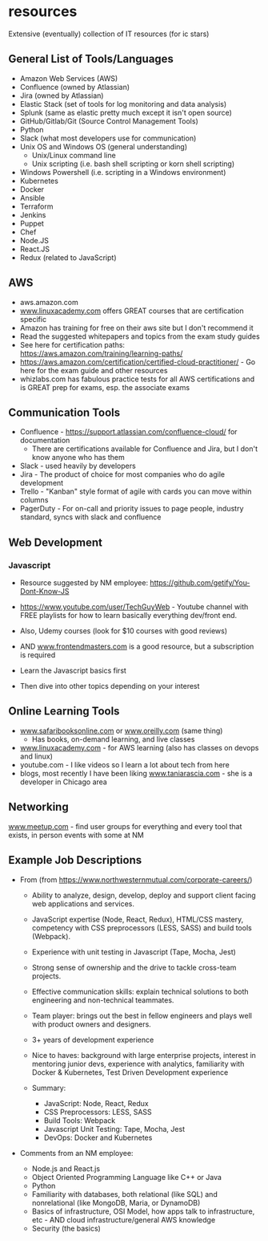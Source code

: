 # resources
Extensive (eventually) collection of IT resources (for ic stars)

## General List of Tools/Languages
- Amazon Web Services (AWS)
- Confluence (owned by Atlassian)
- Jira (owned by Atlassian)
- Elastic Stack (set of tools for log monitoring and data analysis)
- Splunk (same as elastic pretty much except it isn't open source)
- GitHub/Gitlab/Git (Source Control Management Tools)
- Python
- Slack (what most developers use for communication)
- Unix OS and Windows OS (general understanding)
  - Unix/Linux command line
  - Unix scripting (i.e. bash shell scripting or korn shell scripting)
 - Windows Powershell (i.e. scripting in a Windows environment)
- Kubernetes
- Docker
- Ansible
- Terraform
- Jenkins
- Puppet
- Chef
- Node.JS
- React.JS
- Redux (related to JavaScript)

## AWS
- aws.amazon.com
- www.linuxacademy.com offers GREAT courses that are certification specific
- Amazon has training for free on their aws site but I don't recommend it
- Read the suggested whitepapers and topics from the exam study guides
- See here for certification paths: https://aws.amazon.com/training/learning-paths/
- https://aws.amazon.com/certification/certified-cloud-practitioner/ - Go here for the exam guide and other resources
- whizlabs.com has fabulous practice tests for all AWS certifications and is GREAT prep for exams, esp. the associate exams

## Communication Tools
- Confluence - https://support.atlassian.com/confluence-cloud/ for documentation
  - There are certifications available for Confluence and Jira, but I don't know anyone who has them
- Slack - used heavily by developers
- Jira - The product of choice for most companies who do agile development
- Trello - "Kanban" style format of agile with cards you can move within columns
- PagerDuty - For on-call and priority issues to page people, industry standard, syncs with slack and confluence

## Web Development
### Javascript
- Resource suggested by NM employee: https://github.com/getify/You-Dont-Know-JS
- https://www.youtube.com/user/TechGuyWeb - Youtube channel with FREE playlists for how to learn basically everything dev/front end. 
- Also, Udemy courses (look for $10 courses with good reviews)
- AND www.frontendmasters.com is a good resource, but a subscription is required

- Learn the Javascript basics first
- Then dive into other topics depending on your interest

## Online Learning Tools
- www.safaribooksonline.com or www.oreilly.com (same thing)
  - Has books, on-demand learning, and live classes
- www.linuxacademy.com - for AWS learning (also has classes on devops and linux)
- youtube.com - I like videos so I learn a lot about tech from here
- blogs, most recently I have been liking www.taniarascia.com - she is a developer in Chicago area

## Networking
www.meetup.com - find user groups for everything and every tool that exists, in person events with some at NM

## Example Job Descriptions
- From (from https://www.northwesternmutual.com/corporate-careers/)
  - Ability to analyze, design, develop, deploy and support client facing web applications and services.
  - JavaScript expertise (Node, React, Redux), HTML/CSS mastery, competency with CSS preprocessors (LESS, SASS) and build tools (Webpack).
  - Experience with unit testing in Javascript (Tape, Mocha, Jest)
  - Strong sense of ownership and the drive to tackle cross-team projects.
  - Effective communication skills: explain technical solutions to both engineering and non-technical teammates.
  - Team player: brings out the best in fellow engineers and plays well with product owners and designers.
  - 3+ years of development experience
  - Nice to haves: background with large enterprise projects, interest in mentoring junior devs, experience with analytics, familiarity     with Docker & Kubernetes, Test Driven Development experience

  - Summary:
    - JavaScript: Node, React, Redux
    - CSS Preprocessors: LESS, SASS
    - Build Tools: Webpack
    - Javascript Unit Testing: Tape, Mocha, Jest
    - DevOps: Docker and Kubernetes

- Comments from an NM employee:
  - Node.js and React.js
  - Object Oriented Programming Language like C++ or Java
  - Python
  - Familiarity with databases, both relational (like SQL) and nonrelational (like MongoDB, Maria, or DynamoDB)
  - Basics of infrastructure, OSI Model, how apps talk to infrastructure, etc - AND cloud infrastructure/general AWS knowledge
  - Security (the basics)

